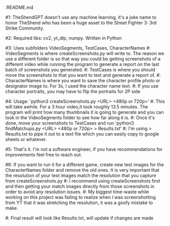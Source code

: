 :README.md

#1: TheShendGPT doesn't use any machine learning, it's a joke name to honor TheShend who has been a huge asset to the Street Fighter 3: 3rd Strike Community.

#2: Required libs: cv2, yt_dlp, numpy. Written in Python

#3: Uses subfolders VideoSegments, TestCases, CharacterNames
#:	VideoSegments is where createScreenshots.py will write to. The reason we use a different folder is so that way you could be getting screenshots of a different video while running the program to generate a report on the last batch of screenshots you generated.
#:	TestCases is where you should move the screenshots to that you want to test and generate a report of.
#:	CharacterNames is where you want to save the character profile photo or designator image to. For 3s, I used the character name text.
#:	If you use character portraits, you may have to flip the portraits for 2P side

#4: Usage: 'python3 createScreenshots.py \<URL\> <480p or 720p>'
#:	This will take awhile. For a 3 hour video,it took roughly 13.5 minutes. The program will print how many thumbnails it is going to generate and you can look in the VideoSegments folder to see how far along it is.
#:	Once it's done, move your screenshots to TestCases and run 'python3 findMatchups.py \<URL\> <480p or 720p> > Results.txt' 
#:	I'm using > Results.txt to pipe it out to a text file which you can easily copy to google sheets or whatever.

#5:	That's it. I'm not a software engineer, if you have recommendations for improvements feel free to reach out.

#6: If you want to run it for a different game, create new test images for the CharacterNames folder and remove the old ones. It is very important that the resolution of your test images match the resolution that you capture from createScreenshots.py
#:	I recommend using createScreenshots first and then getting your match images directly from those screenshots in order to avoid any resolution issues.
#:	My biggest time-waste while working on this project was failing to realize when I was screenshotting from YT that it was stretching the resolution, it was a goofy mistake to make.

#: Final result will look like Results.txt, will update if changes are made
